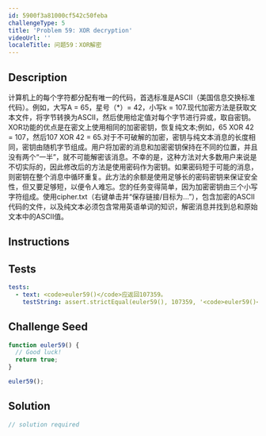 ```yaml
---
id: 5900f3a81000cf542c50feba
challengeType: 5
title: 'Problem 59: XOR decryption'
videoUrl: ''
localeTitle: 问题59：XOR解密
---
```


## Description
<section id="description">计算机上的每个字符都分配有唯一的代码，首选标准是ASCII（美国信息交换标准代码）。例如，大写A = 65，星号（*）= 42，小写k = 107.现代加密方法是获取文本文件，将字节转换为ASCII，然后使用给定值对每个字节进行异或，取自密钥。 XOR功能的优点是在密文上使用相同的加密密钥，恢复纯文本;例如，65 XOR 42 = 107，然后107 XOR 42 = 65.对于不可破解的加密，密钥与纯文本消息的长度相同，密钥由随机字节组成。用户将加密的消息和加密密钥保持在不同的位置，并且没有两个“一半”，就不可能解密该消息。不幸的是，这种方法对大多数用户来说是不切实际的，因此修改后的方法是使用密码作为密钥。如果密码短于可能的消息，则密钥在整个消息中循环重复。此方法的余额是使用足够长的密码密钥来保证安全性，但又要足够短，以便令人难忘。您的任务变得简单，因为加密密钥由三个小写字符组成。使用cipher.txt（右键单击并“保存链接/目标为...”），包含加密的ASCII代码的文件，以及纯文本必须包含常用英语单词的知识，解密消息并找到总和原始文本中的ASCII值。 </section>

## Instructions
<section id="instructions">
</section>

## Tests
<section id='tests'>

```yml
tests:
  - text: <code>euler59()</code>应返回107359。
    testString: assert.strictEqual(euler59(), 107359, '<code>euler59()</code> should return 107359.');

```

</section>

## Challenge Seed
<section id='challengeSeed'>

<div id='js-seed'>

```js
function euler59() {
  // Good luck!
  return true;
}

euler59();

```

</div>



</section>

## Solution
<section id='solution'>

```js
// solution required
```
</section>
